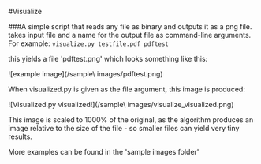 #Visualize

###A simple script that reads any file as binary and outputs it as a png file.
takes input file and a name for the output file as command-line arguments.
For example:
`visualize.py testfile.pdf pdftest`

this yields a file 'pdftest.png' which looks something like this:

![example image](/sample\ images/pdftest.png)

When visualized.py is given as the file argument, this image is produced:

![Visualized.py visualized!](/sample\ images/visualize_visualized.png)

This image is scaled to 1000% of the original, as the algorithm produces an image relative to the size of the file - so smaller files can yield very tiny results.

More examples can be found in the 'sample images folder'
